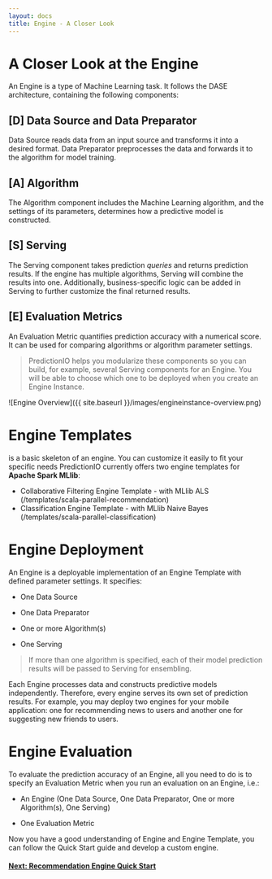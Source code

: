 ```yaml
---
layout: docs
title: Engine - A Closer Look
---
```


# A Closer Look at the Engine

An Engine is a type of Machine Learning task. It follows the DASE architecture, containing the following components:

## [D] Data Source and Data Preparator

Data Source reads data from an input source and transforms it into a desired format. Data Preparator preprocesses the data and forwards it to the algorithm for model training.

## [A] Algorithm

The Algorithm component includes the Machine Learning algorithm, and the settings of its parameters, determines how a predictive model is constructed.

## [S] Serving

The Serving component takes prediction *queries* and returns prediction results. If the engine has multiple algorithms, Serving will combine the results into one. Additionally, business-specific logic can be added in Serving to further customize the final returned results.

## [E] Evaluation Metrics

An Evaluation Metric quantifies prediction accuracy with a numerical score. It can be used for comparing algorithms or algorithm parameter settings.

> PredictionIO helps you modularize these components so you can build, for
example, several Serving components for an Engine. You will be able to choose
which one to be deployed when you create an Engine Instance.


![Engine Overview]({{ site.baseurl }}/images/engineinstance-overview.png)


# Engine Templates

is a basic skeleton of an engine. You can customize it easily to fit your specific needs PredictionIO currently offers two engine templates for **Apache Spark MLlib**:

* Collaborative Filtering Engine Template - with MLlib ALS (/templates/scala-parallel-recommendation)
* Classification Engine Template - with MLlib Naive Bayes  (/templates/scala-parallel-classification)


# Engine Deployment

An Engine is a deployable implementation of an Engine Template with defined
parameter settings. It specifies:

* One Data Source

* One Data Preparator

* One or more Algorithm(s)

* One Serving

> If more than one algorithm is specified, each of their model prediction
results will be passed to Serving for ensembling.

Each Engine processes data and constructs predictive models independently. Therefore, every engine serves its own set of prediction
results. For example, you may deploy two engines for your mobile application: one for recommending news to users and another one for suggesting new friends to users.


# Engine Evaluation

To evaluate the prediction accuracy of an Engine, all you need to do is
to specify an Evaluation Metric when you run an evaluation on an Engine, i.e.:

* An Engine (One Data Source, One Data Preparator, One or more
  Algorithm(s), One Serving)

* One Evaluation Metric

Now you have a good understanding of Engine and Engine Template, you can follow the Quick Start guide and develop a custom engine. 

#### [Next: Recommendation Engine Quick Start](../recommendation/quickstart.html)


